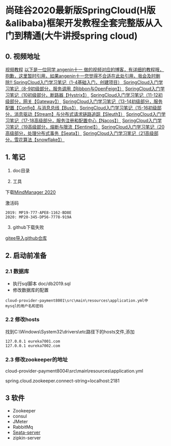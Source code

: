 # 尚硅谷2020最新版SpringCloud(H版&alibaba)框架开发教程全套完整版从入门到精通(大牛讲授spring cloud)

## 0. 视频地址

[视频教程](https://www.bilibili.com/video/av93813318)
[以下是一位同学 angenin十一 做的视频对应的博客，有详细的教程哦， 抱歉，这里暂时引用，如果angenin十一您觉得不合适在此处引用，我会及时删除!! ]()
[SpringCloud入门学习笔记（1-4基础入门，创建项目） ](https://blog.csdn.net/qq_36903261/article/details/106507150)
[SpringCloud入门学习笔记（8-9初级部分，服务调用【Ribbon与OpenFeign】）](https://blog.csdn.net/qq_36903261/article/details/106590923)
[SpringCloud入门学习笔记（10初级部分，断路器【Hystrix】）](https://blog.csdn.net/qq_36903261/article/details/106614077)
[SpringCloud入门学习笔记（11-12初级部分，网关【Gateway】）](https://blog.csdn.net/qq_36903261/article/details/106635918)
[SpringCloud入门学习笔记（13-14初级部分，服务配置【Config】与消息总线【Bus】）](https://blog.csdn.net/qq_36903261/article/details/106814648)
[SpringCloud入门学习笔记（15-16初级部分，消息驱动【Stream】与分布式请求链路追踪【Sleuth】）](https://blog.csdn.net/qq_36903261/article/details/106834598)
[SpringCloud入门学习笔记（17-18高级部分，服务注册和配置中心【Nacos】）](https://blog.csdn.net/qq_36903261/article/details/106835279)
[SpringCloud入门学习笔记（19高级部分，熔断与限流【Sentinel】）](https://blog.csdn.net/qq_36903261/article/details/106899215)
[SpringCloud入门学习笔记（20高级部分，处理分布式事务【Seata】）](https://blog.csdn.net/qq_36903261/article/details/107009285)
[SpringCloud入门学习笔记（21高级部分，雪花算法【snowflake】）](https://blog.csdn.net/qq_36903261/article/details/107045717)


## 1. 笔记
1) doc目录

2) 工具

下载[MindManager 2020](http://dwnld.mindjet.com/stubs/Builds/MindManager2020/20_0_334/64Bit/MindManager%202020.msi)

激活码
```text
2019: MP19-777-APE8-1162-BD8E
2020: MP20-345-DP56-7778-919A
```

3) github下载失败

[gitee导入github仓库](https://gitee.com/projects/import/github/status)

## 2. 启动前准备
### 2.1 数据库
* 执行sql脚本 doc/db2019.sql
* 修改数据库的配置

```text
cloud-provider-payment8001\src\main\resources\application.yml中
mysql的用户名和密码
```

### 2.2 修改hosts
找到C:\Windows\System32\drivers\etc路径下的hosts文件,添加

```text
127.0.0.1 eureka7001.com
127.0.0.1 eureka7002.com
```
### 2.3 修改zookeeper的地址

cloud-provider-payment8004\src\main\resources\application.yml

spring.cloud.zookeeper.connect-string=localhost:2181

## 3 软件
* Zookeeper
* consul
* JMeter
* RabbitMq
* [Seata-server](https://github.com/seata/seata/releases/download/v0.9.0/seata-server-0.9.0.zip)
* zipkin-server

